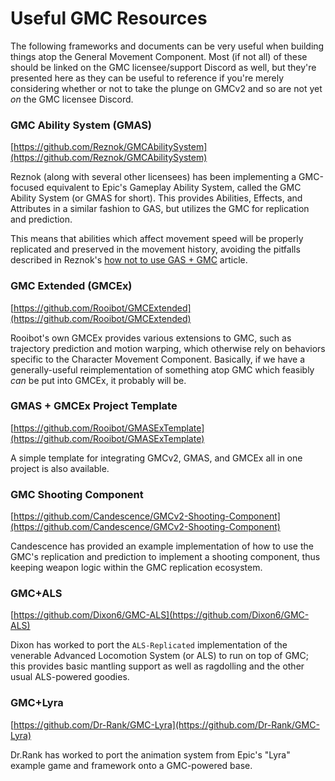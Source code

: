 # Useful GMC Resources

The following frameworks and documents can be very useful when building things atop the General Movement Component. 
Most (if not all) of these should be linked on the GMC licensee/support Discord as well, but they're presented here as 
they can be useful to reference if you're merely considering whether or not to take the plunge on GMCv2 and so are not 
yet _on_ the GMC licensee Discord.

### GMC Ability System (GMAS)
[https://github.com/Reznok/GMCAbilitySystem](https://github.com/Reznok/GMCAbilitySystem)

Reznok (along with several other licensees) has been implementing a GMC-focused equivalent to Epic's Gameplay Ability
System, called the GMC Ability System (or GMAS for short). This provides Abilities, Effects, and Attributes in a
similar fashion to GAS, but utilizes the GMC for replication and prediction.

This means that abilities which affect movement speed will be properly replicated and preserved in the movement history,
avoiding the pitfalls described in Reznok's [how not to use GAS + GMC](https://reznok.com/how-not-to-use-gas-gmc)
article.

### GMC Extended (GMCEx)
[https://github.com/Rooibot/GMCExtended](https://github.com/Rooibot/GMCExtended)

Rooibot's own GMCEx provides various extensions to GMC, such as trajectory prediction and motion warping, which
otherwise rely on behaviors specific to the Character Movement Component. Basically, if we have a generally-useful
reimplementation of something atop GMC which feasibly _can_ be put into GMCEx, it probably will be.

### GMAS + GMCEx Project Template
[https://github.com/Rooibot/GMASExTemplate](https://github.com/Rooibot/GMASExTemplate)

A simple template for integrating GMCv2, GMAS, and GMCEx all in one project is also available.

### GMC Shooting Component
[https://github.com/Candescence/GMCv2-Shooting-Component](https://github.com/Candescence/GMCv2-Shooting-Component)

Candescence has provided an example implementation of how to use the GMC's replication and prediction to implement
a shooting component, thus keeping weapon logic within the GMC replication ecosystem.

### GMC+ALS
[https://github.com/Dixon6/GMC-ALS](https://github.com/Dixon6/GMC-ALS)

Dixon has worked to port the `ALS-Replicated` implementation of the venerable Advanced Locomotion System (or ALS) to run
on top of GMC; this provides basic mantling support as well as ragdolling and the other usual ALS-powered goodies.

### GMC+Lyra
[https://github.com/Dr-Rank/GMC-Lyra](https://github.com/Dr-Rank/GMC-Lyra)

Dr.Rank has worked to port the animation system from Epic's "Lyra" example game and framework onto a GMC-powered base.